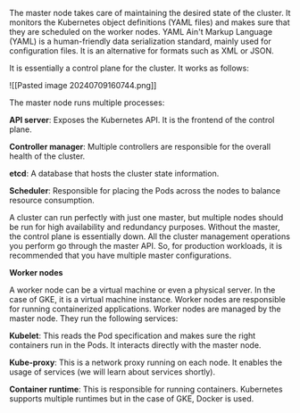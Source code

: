 
The master node takes care of maintaining the desired state of the cluster. It monitors the Kubernetes object definitions (YAML files) and makes sure that they are scheduled on the worker nodes. YAML Ain't Markup Language (YAML) is a human-friendly data serialization standard, mainly used for configuration files. It is an alternative for formats such as XML or JSON.

It is essentially a control plane for the cluster. It works as follows:


![[Pasted image 20240709160744.png]]

The master node runs multiple processes:

**API server**: Exposes the Kubernetes API. It is the frontend of the control plane. 

**Controller manager**: Multiple controllers are responsible for the overall health of the cluster.

**etcd**: A database that hosts the cluster state information.

**Scheduler**: Responsible for placing the Pods across the nodes to balance resource consumption.

A cluster can run perfectly with just one master, but multiple nodes should be run for high availability and redundancy purposes. Without the master, the control plane is essentially down. All the cluster management operations you perform go through the master API. So, for production workloads, it is recommended that you have multiple master configurations. 

**Worker nodes**

A worker node can be a virtual machine or even a physical server. In the case of GKE, it is a virtual machine instance. Worker nodes are responsible for running containerized applications. Worker nodes are managed by the master node. They run the following services:

**Kubelet**: This reads the Pod specification and makes sure the right containers run in the Pods. It interacts directly with the master node.

**Kube-proxy**: This is a network proxy running on each node. It enables the usage of services (we will learn about services shortly).

**Container runtime**: This is responsible for running containers. Kubernetes supports multiple runtimes but in the case of GKE, Docker is used.